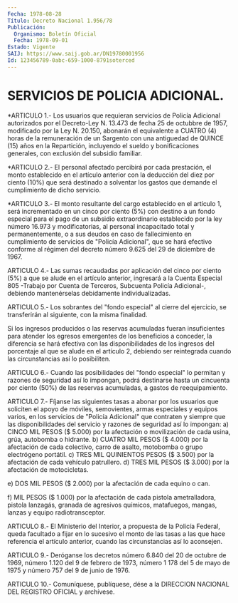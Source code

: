 ```yaml
---
Fecha: 1978-08-28
Título: Decreto Nacional 1.956/78
Publicación:
  Organismo: Boletín Oficial
  Fecha: 1978-09-01
Estado: Vigente
SAIJ: https://www.saij.gob.ar/DN19780001956
Id: 123456789-0abc-659-1000-8791soterced
---
```

# SERVICIOS DE POLICIA ADICIONAL.

<a id="1"></a>
*ARTICULO  1.- Los usuarios que requieran servicios de Policía Adicional autorizados  por  el Decreto-Ley N. 13.473 de fecha 25 de octubbre de 1957, modificado  por  la  Ley  N.  20.150, abonarán el equivalente a CUATRO (4) horas de la remuneración  de  un  Sargento con   una  antiguedad  de  QUINCE  (15)  años  en  la  Repartición, incluyendo  el sueldo y bonificaciones generales, con exclusión del subsidio familiar.

<a id="2"></a>
*ARTICULO  2.-  El  personal  afectado  percibirá  por  cada prestación,  el  monto  establecido  en el artículo anterior con la deducción del diez por ciento (10%) que  será destinado a solventar los  gastos que  demande  el  cumplimiento  de    dicho  servicio.

<a id="3"></a>
*ARTICULO  3.- El monto resultante del cargo establecido en el artículo 1, será  incrementado  en  un  cinco  por  ciento (5%) con destino a un fondo especial para el pago de un subsidio extraordinario establecido por la ley número 16.973 y modificatorias,  al  personal incapacitado total y permanentemente, o  a  sus  deudos  en caso  de  fallecimiento  en  cumplimiento  de servicios de "Policía  Adicional", que se hará efectivo conforme al régimen del decreto número  9.625  del  29  de  diciembre  de 1967.

<a id="4"></a>
ARTICULO 4.- Las sumas recaudadas por aplicación del cinco por ciento  (5%) a que se alude en el artículo anterior, ingresará a la Cuenta Especial  805  -Trabajo  por  Cuenta  de Terceros, Subcuenta Policía Adicional-, debiendo mantenérselas debidamente individualizadas.

<a id="5"></a>
ARTICULO  5.- Los sobrantes del "fondo especial" al cierre del ejercicio, se transferirán  al  siguiente,  con la misma finalidad.

Si  los  ingresos  producidos  o  las  reservas  acumuladas  fueran insuficientes  para  atender  los  egresos  emergentes    de    los beneficios  a  conceder,  la  diferencia  se  hará efectiva con las disponibilidades de los ingresos del porcentaje  al que se alude en el  artículo 2, debiendo ser reintegrada cuando las  circunstancias así lo posibiliten.

<a id="6"></a>
ARTICULO  6.- Cuando las posibilidades del "fondo especial" lo permitan y razones  de  seguridad así lo impongan, podrá destinarse hasta un cincuenta por ciento  (50%)  de las reservas acumuladas, a gastos de reequipamiento.

<a id="7"></a>
ARTICULO  7.-  Fíjanse  las  siguientes tasas a abonar por los usuarios  que  soliciten el apoyo de  móviles,  semovientes,  armas especiales  y  equipos    varios,  en  los  servicios  de  "Policía Adicional" que contraten y  siempre  que  las  disponibilidades del servicio y razones de seguridad así lo impongan:  a)  CINCO MIL PESOS ($ 5.000) por la afectación o  movilización  de cada usina, grúa, autobomba o hidrante.  b) CUATRO  MIL PESOS ($ 4.000) por la afectación de cada colectivo, carro de asalto,  motobomba  o  grupo  electrógeno  portátil.  c)  TRES  MIL  QUINIENTOS PESOS ($ 3.500) por la afectación de cada vehículo patrullero.  d) TRES MIL PESOS  ($  3.000)  por  la  afectación de motocicletas.

e) DOS MIL PESOS ($ 2.000) por la afectación  de cada equino o can.

f)  MIL  PESOS  ($  1.000)  por  la  afectación  de  cada   pistola ametralladora,  pistola  lanzagás,  granada  de agresivos químicos, matafuegos, mangas, lanzas y equipo radiotransceptor.

<a id="8"></a>
ARTICULO  8.-  El  Ministerio  del Interior, a propuesta de la Policía Federal, queda facultado a fijar  en  lo  sucesivo el monto de  las  tasas  a  las  que  hace referencia el artículo  anterior, cuando las circunstancias así lo aconsejen.

<a id="9"></a>
ARTICULO  9.-  Deróganse  los  decretos número 6.840 del 20 de octubre de 1969, número 1.120 del 9 de  febrero  de  1973, número 1 178  del  5  de mayo de 1975 y número 757 del 9 de junio  de  1976.

<a id="10"></a>
ARTICULO  10.-  Comuníquese,  publíquese,  dése a la DIRECCION NACIONAL DEL REGISTRO OFICIAL y archívese.